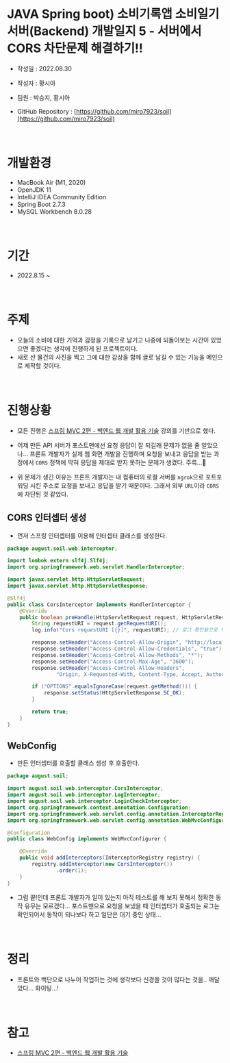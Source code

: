 # JAVA Spring boot) 소비기록앱 소비일기 서버(Backend) 개발일지 5 - 서버에서 CORS 차단문제 해결하기!!

* 작성일 : 2022.08.30
* 작성자 : 황시아

* 팀원 : 박승지, 황시아
* GitHub Repository : [https://github.com/miro7923/soil](https://github.com/miro7923/soil)<br><br><br>

# 개발환경
* MacBook Air (M1, 2020)
* OpenJDK 11
* IntelliJ IDEA Community Edition
* Spring Boot 2.7.3
* MySQL Workbench 8.0.28<br><br><br>

# 기간
* 2022.8.15 ~ <br><br><br>

# 주제
* 오늘의 소비에 대한 기억과 감정을 기록으로 남기고 나중에 되돌아보는 시간이 있었으면 좋겠다는 생각에 진행하게 된 프로젝트이다.
* 새로 산 물건의 사진을 찍고 그에 대한 감상을 함께 글로 남길 수 있는 기능을 메인으로 제작할 것이다.<br><br><br>

# 진행상황
* 모든 진행은 [스프링 MVC 2편 - 백엔드 웹 개발 활용 기술](https://www.inflearn.com/course/%EC%8A%A4%ED%94%84%EB%A7%81-mvc-2/dashboard) 강의를 기반으로 했다.

* 어제 만든 API 서버가 포스트맨에선 요청 응답이 잘 되길래 문제가 없을 줄 알았으나... 프론트 개발자가 실제 웹 화면 개발을 진행하며 요청을 보내고 응답을 받는 과정에서 `CORS` 정책에 막혀 응답을 제대로 받지 못하는 문제가 생겼다. 주륵...🥲
* 위 문제가 생긴 이유는 프론트 개발자는 내 컴퓨터의 로컬 서버를 `ngrok`으로 포트포워딩 시킨 주소로 요청을 보내고 응답을 받기 때문이다. 그래서 외부 `URL`이라 `CORS`에 차단된 것 같았다.

## CORS 인터셉터 생성
* 먼저 스프링 인터셉터를 이용해 인터셉터 클래스를 생성한다.

```java
package august.soil.web.interceptor;

import lombok.extern.slf4j.Slf4j;
import org.springframework.web.servlet.HandlerInterceptor;

import javax.servlet.http.HttpServletRequest;
import javax.servlet.http.HttpServletResponse;

@Slf4j
public class CorsInterceptor implements HandlerInterceptor {
    @Override
    public boolean preHandle(HttpServletRequest request, HttpServletResponse response, Object handler) throws Exception {
        String requestURI = request.getRequestURI();
        log.info("Cors requestURI [{}]", requestURI); // 로그 확인용으로 찍음

        response.setHeader("Access-Control-Allow-Origin", "http://localhost:8090");
        response.setHeader("Access-Control-Allow-Credentials", "true");
        response.setHeader("Access-Control-Allow-Methods", "*");
        response.setHeader("Access-Control-Max-Age", "3600");
        response.setHeader("Access-Control-Allow-Headers",
                "Origin, X-Requested-With, Content-Type, Accept, Authorization");

        if ("OPTIONS".equalsIgnoreCase(request.getMethod())) {
            response.setStatus(HttpServletResponse.SC_OK);
        }

        return true;
    }
}
```

## WebConfig
* 만든 인터셉터를 호출할 클래스 생성 후 호출한다.

```java
package august.soil;

import august.soil.web.interceptor.CorsInterceptor;
import august.soil.web.interceptor.LogInterceptor;
import august.soil.web.interceptor.LoginCheckInterceptor;
import org.springframework.context.annotation.Configuration;
import org.springframework.web.servlet.config.annotation.InterceptorRegistry;
import org.springframework.web.servlet.config.annotation.WebMvcConfigurer;

@Configuration
public class WebConfig implements WebMvcConfigurer {

    @Override
    public void addInterceptors(InterceptorRegistry registry) {
        registry.addInterceptor(new CorsInterceptor())
                .order(1);
    }
}
```

* 그럼 끝!인데 프론트 개발자가 일이 있는지 아직 테스트를 해 보지 못해서 정확한 동작 유무는 모르겠다... 포스트맨으로 요청을 보냈을 때 인터셉터가 호출되는 로그는 확인되어서 동작이 되나보다 하고 일단은 대기 중인 상태...<br><br><br>

# 정리
* 프론트와 백단으로 나누어 작업하는 것에 생각보다 신경쓸 것이 많다는 것을.. 깨달았다... 화이팅...!<br><br><br> 

# 참고
* [스프링 MVC 2편 - 백엔드 웹 개발 활용 기술](https://www.inflearn.com/course/%EC%8A%A4%ED%94%84%EB%A7%81-mvc-2/dashboard)
